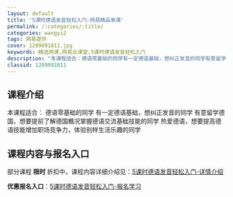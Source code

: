 ```yaml
---
layout: default
title: '5课时德语发音轻松入门-网易精品单课'
permalink: /:categories/:title/
categories: wangyi2
tags: 网易提供
cover: 1209091811.jpg
keywords: 精选网课,网易云课堂,5课时德语发音轻松入门
description: "本课程适合：德语零基础的同学有一定德语基础，想纠正发音的同学有意留学德国，想要提前了解德国概况掌握德语交流基础技能的同学热爱德语，想要提高德语技能增加职场竞争力，体验别样生活乐趣的同学5课时"
classid: 1209091811
---
```


## 课程介绍

本课程适合：
德语零基础的同学
有一定德语基础，想纠正发音的同学
有意留学德国，想要提前了解德国概况掌握德语交流基础技能的同学
热爱德语，想要提高德语技能增加职场竞争力，体验别样生活乐趣的同学

## 课程内容与报名入口

部分课程 **限时** 折扣中，课程内容详细介绍见：[5课时德语发音轻松入门-详情介绍](https://study.163.com/course/introduction/1209091811.htm?share=1&shareId=1025206652&utm_campaign=share&utm_medium=iphoneShare&utm_source=&utm_u=1025206652)

**优惠报名入口**：[5课时德语发音轻松入门-报名学习](https://study.163.com/course/introduction/1209091811.htm?share=1&shareId=1025206652&utm_campaign=share&utm_medium=iphoneShare&utm_source=&utm_u=1025206652)

